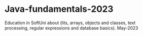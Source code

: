 # Java-fundamentals-2023
Education in SoftUni about (lits, arrays, objects and classes, text processing, regular expressions and database basics). May-2023
